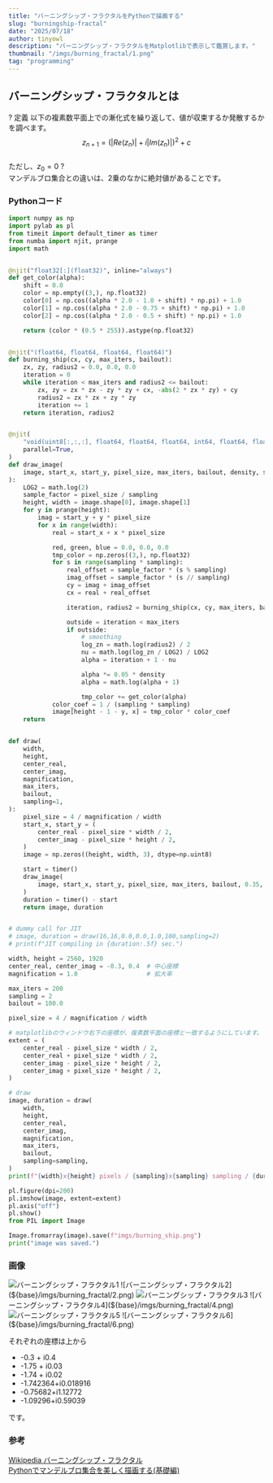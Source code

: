 ```yaml
---
title: "バーニングシップ・フラクタルをPythonで描画する"
slug: "burningship-fractal"
date: "2025/07/18"
author: tinyowl
description: "バーニングシップ・フラクタルをMatplotlibで表示して鑑賞します。"
thumbnail: "/imgs/burning_fractal/1.png"
tag: "programming"
---
```



## バーニングシップ・フラクタルとは
? 定義
以下の複素数平面上での漸化式を繰り返して、値が収束するか発散するかを調べます。  
$$ z_{n+1} = \left( |Re(z_n)| + i|Im(z_n)| \right)^2 + c $$  
ただし、$z_0 = 0$
?  
マンデルブロ集合との違いは、2乗のなかに絶対値があることです。  

### Pythonコード
```py
import numpy as np
import pylab as pl
from timeit import default_timer as timer
from numba import njit, prange
import math


@njit("float32[:](float32)", inline="always")
def get_color(alpha):
    shift = 0.0
    color = np.empty((3,), np.float32)
    color[0] = np.cos((alpha * 2.0 - 1.0 + shift) * np.pi) + 1.0
    color[1] = np.cos((alpha * 2.0 - 0.75 + shift) * np.pi) + 1.0
    color[2] = np.cos((alpha * 2.0 - 0.5 + shift) * np.pi) + 1.0

    return (color * (0.5 * 255)).astype(np.float32)


@njit("(float64, float64, float64, float64)")
def burning_ship(cx, cy, max_iters, bailout):
    zx, zy, radius2 = 0.0, 0.0, 0.0
    iteration = 0
    while iteration < max_iters and radius2 <= bailout:
        zx, zy = zx * zx - zy * zy + cx, -abs(2 * zx * zy) + cy
        radius2 = zx * zx + zy * zy
        iteration += 1
    return iteration, radius2


@njit(
    "void(uint8[:,:,:], float64, float64, float64, int64, float64, float64, int64)",
    parallel=True,
)
def draw_image(
    image, start_x, start_y, pixel_size, max_iters, bailout, density, sampling=1
):
    LOG2 = math.log(2)
    sample_factor = pixel_size / sampling
    height, width = image.shape[0], image.shape[1]
    for y in prange(height):
        imag = start_y + y * pixel_size
        for x in range(width):
            real = start_x + x * pixel_size

            red, green, blue = 0.0, 0.0, 0.0
            tmp_color = np.zeros((3,), np.float32)
            for s in range(sampling * sampling):
                real_offset = sample_factor * (s % sampling)
                imag_offset = sample_factor * (s // sampling)
                cy = imag + imag_offset
                cx = real + real_offset

                iteration, radius2 = burning_ship(cx, cy, max_iters, bailout)

                outside = iteration < max_iters
                if outside:
                    # smoothing
                    log_zn = math.log(radius2) / 2
                    nu = math.log(log_zn / LOG2) / LOG2
                    alpha = iteration + 1 - nu

                    alpha *= 0.05 * density
                    alpha = math.log(alpha + 1)

                    tmp_color += get_color(alpha)
            color_coef = 1 / (sampling * sampling)
            image[height - 1 - y, x] = tmp_color * color_coef
    return


def draw(
    width,
    height,
    center_real,
    center_imag,
    magnification,
    max_iters,
    bailout,
    sampling=1,
):
    pixel_size = 4 / magnification / width
    start_x, start_y = (
        center_real - pixel_size * width / 2,
        center_imag - pixel_size * height / 2,
    )
    image = np.zeros((height, width, 3), dtype=np.uint8)

    start = timer()
    draw_image(
        image, start_x, start_y, pixel_size, max_iters, bailout, 0.35, sampling=sampling
    )
    duration = timer() - start
    return image, duration


# dummy call for JIT
# image, duration = draw(16,16,0.0,0.0,1.0,100,sampling=2)
# print(f"JIT compiling in {duration:.5f} sec.")

width, height = 2560, 1920
center_real, center_imag = -0.3, 0.4  # 中心座標
magnification = 1.0                   # 拡大率

max_iters = 200
sampling = 2
bailout = 100.0

pixel_size = 4 / magnification / width

# matplotlibのウィンドウ右下の座標が、複素数平面の座標と一致するようにしています。
extent = (
    center_real - pixel_size * width / 2,
    center_real + pixel_size * width / 2,
    center_imag - pixel_size * height / 2,
    center_imag + pixel_size * height / 2,
)

# draw
image, duration = draw(
    width,
    height,
    center_real,
    center_imag,
    magnification,
    max_iters,
    bailout,
    sampling=sampling,
)
print(f"{width}x{height} pixels / {sampling}x{sampling} sampling / {duration:.3f} sec.")

pl.figure(dpi=200)
pl.imshow(image, extent=extent)
pl.axis("off")
pl.show()
from PIL import Image

Image.fromarray(image).save(f"imgs/burning_ship.png")
print("image was saved.")
```


### 画像
![バーニングシップ・フラクタル1](${base}/imgs/burning_fractal/1.png) 
![バーニングシップ・フラクタル2](${base}/imgs/burning_fractal/2.png)
![バーニングシップ・フラクタル3](${base}/imgs/burning_fractal/3.png)
![バーニングシップ・フラクタル4](${base}/imgs/burning_fractal/4.png)
![バーニングシップ・フラクタル5](${base}/imgs/burning_fractal/5.png)
![バーニングシップ・フラクタル6](${base}/imgs/burning_fractal/6.png)

それぞれの座標は上から
- -0.3 + i0.4
- -1.75 + i0.03
- -1.74 + i0.02
- -1.742364+i0.018916
- -0.75682+i1.12772
- -1.09296+i0.59039

です。

### 参考
[Wikipedia バーニングシップ・フラクタル](https://ja.wikipedia.org/wiki/%E3%83%90%E3%83%BC%E3%83%8B%E3%83%B3%E3%82%B0%E3%82%B7%E3%83%83%E3%83%97%E3%83%BB%E3%83%95%E3%83%A9%E3%82%AF%E3%82%BF%E3%83%AB)  
[Pythonでマンデルブロ集合を美しく描画する(基礎編)](https://qiita.com/T-STAR/items/91e1975b19d2d4e6d0dc)
